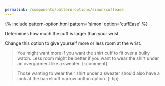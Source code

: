 ```yaml
---
permalink: /components/pattern-options/simon/cuffease
---
```

{% include pattern-option.html pattern='simon' option='cuffEase' %}

Determines how much the cuff is larger than your wrist.

Change this option to give yourself more or less room at the wrist.

> You might want more if you want the shirt cuff to fit over a bulky watch. Less room might be better if you want to wear the shirt under an overgarment like a sweater.
{:.comment}

> Those wanting to wear their shirt under a sweater should also have a look at the barrelcuff narrow button option.
{:.tip}
